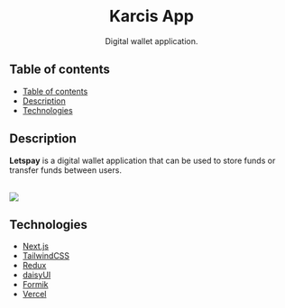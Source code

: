 <div align="center">
  <br>
  <h1><strong>Karcis App</strong></h1>
  <p>Digital wallet application.</p>

  <!-- [**View the Web App**](https://exceltodynamodbjson.vercel.app) -->
</div>

## Table of contents

- [Table of contents](#table-of-contents)
- [Description](#description)
- [Technologies](#technologies)

## Description

**Letspay** is a digital wallet application that can be used to store funds or transfer funds between users.  

<br>
<img src="https://res.cloudinary.com/dvzrmzldr/image/upload/v1674703940/Screenshot_20230126_103057_alcyog.png">
<br>

## Technologies

-   [Next.js](https://nextjs.org/)
-   [TailwindCSS](https://tailwindcss.com/)
-   [Redux](https://redux-toolkit.js.org/)
-   [daisyUI](https://daisyui.com/)
-   [Formik](https://formik.org/)
-   [Vercel](https://vercel.com/)
